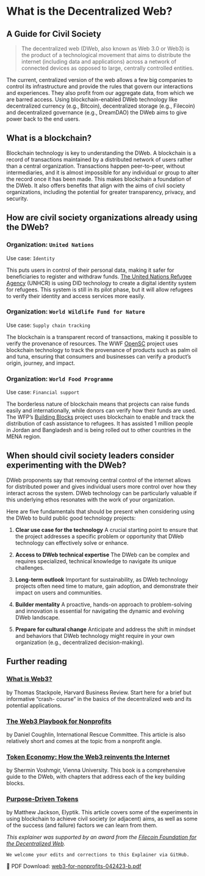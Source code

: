 # What is the Decentralized Web?
## A Guide for Civil Society
> The decentralized web (DWeb, also known as Web 3.0 or Web3) is the product of a technological movement that aims to distribute the internet (including data and applications) across a network of connected devices as opposed to large, centrally controlled entities.

The current, centralized version of the web allows a few big companies to control its infrastructure and provide the
rules that govern our interactions and experiences. They also profit from our aggregate data, from which we are barred access. Using blockchain-enabled DWeb technology like decentralized currency (e.g., Bitcoin), decentralized storage (e.g., Filecoin) and decentralized governance (e.g., DreamDAO) the DWeb aims to give power back to the end users.

## What is a blockchain?
Blockchain technology is key to understanding the DWeb. A blockchain is a record of transactions maintained by a distributed network of users rather than a central organization. Transactions happen peer-to-peer, without intermediaries, and it is almost impossible for any individual or group to alter the record once it has been made.
This makes blockchain a foundation of the DWeb. It also offers benefits that align with the aims of civil society organizations, including the potential for greater transparency, privacy, and security.

## How are civil society organizations already using the DWeb?
### Organization: `United Nations`
Use case: `Identity`

This puts users in control of their personal data, making it safer for beneficiaries to register and withdraw funds.
[The United Nations Refugee Agency](https://www.unhcr.org/what-we-do/protect-human-rights/protection/registration-and-identity-management) (UNHCR) is using DID technology to create a digital identity system for refugees. This system is still in its pilot phase, but it will allow refugees to verify their identity and access services more easily.

### Organization: `World Wildlife Fund for Nature`
Use case: `Supply chain tracking`

The blockchain is a transparent record of transactions, making it possible to verify the provenance of resources.
The WWF [OpenSC](https://opensc.org/) project uses blockchain technology to track the provenance of products such as palm oil and tuna, ensuring that consumers and businesses can verify a product’s origin, journey, and impact.

### Organization: `World Food Programme`
Use case: `Financial support`

The borderless nature of blockchain means that projects can raise funds easily and internationally, while donors can verify how their funds are used.
The WFP’s [Building Blocks](https://innovation.wfp.org/project/building-blocks) project uses blockchain to enable and track the distribution of cash assistance to refugees. It has assisted 1 million people in Jordan and Bangladesh and is being rolled out to other countries in the MENA region.

## When should civil society leaders consider experimenting with the DWeb?
DWeb proponents say that removing central control of the internet allows for distributed power and gives individual users more control over how they interact across the system. DWeb technology can be particularly valuable if this underlying ethos resonates with the work of your organization.

Here are five fundamentals that should be present when considering using the DWeb to build public good technology projects:

1. **Clear use case for the technology**
A crucial starting point to ensure that the project addresses a specific problem or opportunity that DWeb technology can effectively solve or enhance.

2. **Access to DWeb technical expertise**
The DWeb can be complex and requires specialized, technical knowledge to navigate its unique challenges.

3. **Long-term outlook**
Important for sustainability, as DWeb technology projects often need time to mature, gain adoption, and demonstrate their impact on users and communities.

4. **Builder mentality**
A proactive, hands-on approach to problem-solving and innovation is essential for navigating the dynamic and evolving DWeb landscape.

5. **Prepare for cultural change**
Anticipate and address the shift in mindset and behaviors that DWeb technology might require in your own organization (e.g., decentralized decision-making).

## Further reading
### [What is Web3?](https://hbr.org/2022/05/what-is-web3)
by Thomas Stackpole, Harvard Business Review. Start here for a brief but informative “crash- course” in the basics of the decentralized web and its potential applications.

### [The Web3 Playbook for Nonprofits](https://medium.com/@danielcoughlin/the-web3-playbook-for-non-profits-35f01cbf3c3a)
by Daniel Coughlin, International Rescue Committee. This article is also relatively short and comes at the topic from a nonprofit angle.

### [Token Economy: How the Web3 reinvents the Internet](https://github.com/sherminvo/TokenEconomyBook/wiki/Imprint-%26-Licence)
by Shermin Voshmgir, Vienna University. This book is a comprehensive guide to the DWeb, with chapters that address each of the key building blocks.

### [Purpose-Driven Tokens](https://rossdawson.com/futurist/companies-creating-future/purpose-driven-tokens-solving-problems-crypto/)
by Matthew Jackson, Elyptik. This article covers some of the experiments in using blockchain to achieve civil society (or adjacent) aims, as well as some of the success (and failure) factors we can learn from them.


_This explainer was supported by an award from the [Filecoin Foundation for the Decentralized Web](https://ffdweb.org/)._
 
`We welcome your edits and corrections to this Explainer via GitHub.`


🔽 PDF Download: [web3-for-nonprofits-042423-b.pdf](https://github.com/CaravanStudios/acceleratingmakers/files/11559273/web3-for-nonprofits-042423-b.pdf)

